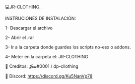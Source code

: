 💻JR-CLOTHING.

INSTRUCIONES DE INSTALACIÓN:

1- Descargar el archivo

2- Abrir el .rar

3- Ir a la carpeta donde guardes los scripts no-esx o addons.

4- Meter en la carpeta el: JR-CLOTHING

🥥 Creditos: 𝓙𝓸𝓾#0001 / dp-cllothing

📣 Discord: https://discord.gg/Ku5NanVp78
